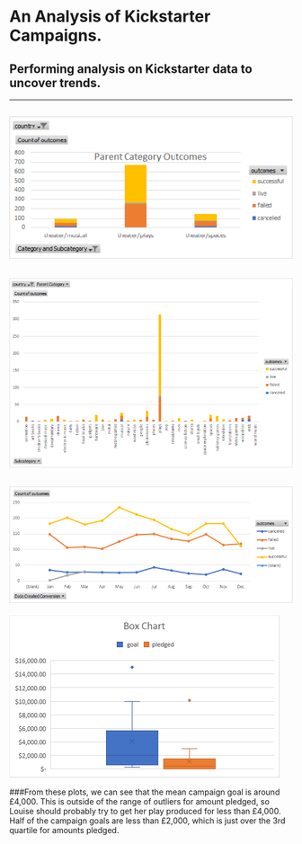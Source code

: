 # **An Analysis of Kickstarter Campaigns.**
## Performing analysis on Kickstarter data to uncover trends.
---
![alt text](https://github.com/keyoumao/kickstarter-analysis/blob/master/Figure%201%20Pivot%20Table.png)
---
![alt text](https://github.com/keyoumao/kickstarter-analysis/blob/master/Figure%202%20Pivot%20Table.png)
---
![alt text](https://github.com/keyoumao/kickstarter-analysis/blob/master/Figure%203%20Pivot%20Table.png)
---
![alt text](https://github.com/keyoumao/kickstarter-analysis/blob/master/Figure%204%20Pivot%20Table.png)

###From these plots, we can see that the mean campaign goal is around £4,000. This is outside of the range of outliers for amount pledged, so Louise should probably try to get her play produced for less than £4,000. Half of the campaign goals are less than £2,000, which is just over the 3rd quartile for amounts pledged.
